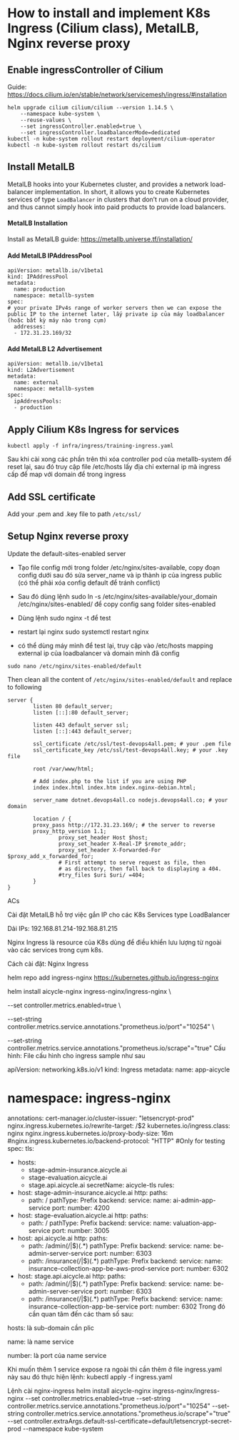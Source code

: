 # How to install and implement K8s Ingress (Cilium class), MetalLB, Nginx reverse proxy

## Enable ingressController of Cilium

Guide: https://docs.cilium.io/en/stable/network/servicemesh/ingress/#installation

```
helm upgrade cilium cilium/cilium --version 1.14.5 \
    --namespace kube-system \
    --reuse-values \
    --set ingressController.enabled=true \
    --set ingressController.loadbalancerMode=dedicated
kubectl -n kube-system rollout restart deployment/cilium-operator
kubectl -n kube-system rollout restart ds/cilium
```

## Install MetalLB

MetalLB hooks into your Kubernetes cluster, and provides a network load-balancer implementation. In short, it allows you to create Kubernetes services of type `LoadBalancer` in clusters that don’t run on a cloud provider, and thus cannot simply hook into paid products to provide load balancers.

#### MetalLB Installation

Install as MetalLB guide: https://metallb.universe.tf/installation/

#### Add MetalLB IPAddressPool

```
apiVersion: metallb.io/v1beta1
kind: IPAddressPool
metadata:
  name: production
  namespace: metallb-system
spec:
# your private IPv4s range of worker servers then we can expose the public IP to the internet later, lấy private ip của máy loadbalancer (hoặc bất kỳ máy nào trong cụm)
  addresses:
  - 172.31.23.169/32
```

#### Add MetalLB L2 Advertisement

```
apiVersion: metallb.io/v1beta1
kind: L2Advertisement
metadata:
  name: external
  namespace: metallb-system
spec:
  ipAddressPools:
  - production
```

## Apply Cilium K8s Ingress for services

```
kubectl apply -f infra/ingress/training-ingress.yaml
```

Sau khi cài xong các phần trên thì xóa controller pod của metallb-system để reset lại, sau đó truy cập file /etc/hosts lấy địa chỉ external ip mà ingress cấp để map với domain để trong ingress

## Add SSL certificate

Add your .pem and .key file to path `/etc/ssl/`

## Setup Nginx reverse proxy

Update the default-sites-enabled server

- Tạo file config mới trong folder /etc/nginx/sites-available, copy đoạn config dưới sau đó sửa server_name và ip thành ip của ingress public (có thể phải xóa config default để tránh conflict)

- Sau đó dùng lệnh sudo ln -s /etc/nginx/sites-available/your_domain /etc/nginx/sites-enabled/ để copy config sang folder sites-enabled

- Dùng lệnh sudo nginx -t để test

- restart lại nginx sudo systemctl restart nginx

- có thể dùng máy mình để test lại, truy cập vào /etc/hosts mapping external ip của loadbalancer và domain mình đã config

```
sudo nano /etc/nginx/sites-enabled/default
```

Then clean all the content of `/etc/nginx/sites-enabled/default` and replace to following

```
server {
        listen 80 default_server;
        listen [::]:80 default_server;

        listen 443 default_server ssl;
        listen [::]:443 default_server;

	    ssl_certificate /etc/ssl/test-devops4all.pem; # your .pem file
	    ssl_certificate_key /etc/ssl/test-devops4all.key; # your .key file

        root /var/www/html;

        # Add index.php to the list if you are using PHP
        index index.html index.htm index.nginx-debian.html;

        server_name dotnet.devops4all.co nodejs.devops4all.co; # your domain

        location / {
		proxy_pass http://172.31.23.169/; # the server to reverse
		proxy_http_version 1.1;
                proxy_set_header Host $host;
                proxy_set_header X-Real-IP $remote_addr;
                proxy_set_header X-Forwarded-For $proxy_add_x_forwarded_for;
                # First attempt to serve request as file, then
                # as directory, then fall back to displaying a 404.
                #try_files $uri $uri/ =404;
        }
}
```

ACs

Cài đặt MetalLB hỗ trợ việc gắn IP cho các K8s Services type LoadBalancer

Dải IPs: 192.168.81.214-192.168.81.215

Nginx Ingress là resource của K8s dùng để điều khiển lưu lượng từ ngoài vào các services trong cụm k8s.

Cách cài đặt: Nginx Ingress

helm repo add ingress-nginx https://kubernetes.github.io/ingress-nginx

helm install aicycle-nginx ingress-nginx/ingress-nginx \

--set controller.metrics.enabled=true \

--set-string controller.metrics.service.annotations."prometheus\.io/port"="10254" \

--set-string controller.metrics.service.annotations."prometheus\.io/scrape"="true"
Cấu hình: File cấu hình cho ingress sample như sau

apiVersion: networking.k8s.io/v1
kind: Ingress
metadata:
name: app-aicycle

# namespace: ingress-nginx

annotations:
cert-manager.io/cluster-issuer: "letsencrypt-prod"  
nginx.ingress.kubernetes.io/rewrite-target: /$2
kubernetes.io/ingress.class: nginx
nginx.ingress.kubernetes.io/proxy-body-size: 16m
#nginx.ingress.kubernetes.io/backend-protocol: "HTTP" #Only for testing
spec:
tls:

- hosts:
  - stage-admin-insurance.aicycle.ai
  - stage-evaluation.aicycle.ai
  - stage.api.aicycle.ai
    secretName: aicycle-tls
    rules:
- host: stage-admin-insurance.aicycle.ai
  http:
  paths:
  - path: /
    pathType: Prefix
    backend:
    service:
    name: ai-admin-app-service
    port:
    number: 4200
- host: stage-evaluation.aicycle.ai
  http:
  paths:
  - path: /
    pathType: Prefix
    backend:
    service:
    name: valuation-app-service
    port:
    number: 3005
- host: api.aicycle.ai
  http:
  paths:
  - path: /admin(/|$)(.\*)
    pathType: Prefix
    backend:
    service:
    name: be-admin-server-service
    port:
    number: 6303
  - path: /insurance(/|$)(.\*)
    pathType: Prefix
    backend:
    service:
    name: insurance-collection-app-be-aws-prod-service
    port:
    number: 6302
- host: stage.api.aicycle.ai
  http:
  paths:
  - path: /admin(/|$)(.\*)
    pathType: Prefix
    backend:
    service:
    name: be-admin-server-service
    port:
    number: 6303
  - path: /insurance(/|$)(.\*)
    pathType: Prefix
    backend:
    service:
    name: insurance-collection-app-be-service
    port:
    number: 6302
    Trong đó cần quan tâm đến các tham số sau:

hosts: là sub-domain cần plic

name: là name service

number: là port của name service

Khi muốn thêm 1 service expose ra ngoài thì cần thêm ở file ingress.yaml này sau đó thực hiện lệnh: kubectl apply -f ingress.yaml

Lệnh cài nginx-ingress
helm install aicycle-nginx ingress-nginx/ingress-nginx --set controller.metrics.enabled=true --set-string controller.metrics.service.annotations."prometheus\.io/port"="10254" --set-string controller.metrics.service.annotations."prometheus\.io/scrape"="true" --set controller.extraArgs.default-ssl-certificate=default/letsencrypt-secret-prod --namespace kube-system
